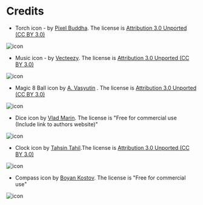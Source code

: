 Credits
=======

* Torch icon - by [Pixel Buddha](https://www.iconfinder.com/PixelBuddha). The license is [Attribution 3.0 Unported (CC BY 3.0)](https://creativecommons.org/licenses/by/3.0/)

![icon](https://cdn4.iconfinder.com/data/icons/ballicons-2-free/100/match-128.png)

* Music icon - by [Vecteezy](https://www.iconfinder.com/Vecteezy). The license is [Attribution 3.0 Unported (CC BY 3.0)](https://creativecommons.org/licenses/by/3.0/)

![icon](https://cdn4.iconfinder.com/data/icons/technology-devices-1/500/headset-128.png)

* Magic 8 Ball icon by [A. Vasyutin](https://www.iconfinder.com/vasulden) . The license is [Attribution 3.0 Unported (CC BY 3.0)](https://creativecommons.org/licenses/by/3.0/)

![icon](https://cdn3.iconfinder.com/data/icons/mix-3/512/magicWand-128.png)

* Dice icon by [Vlad Marin](https://www.iconfinder.com/quizanswers). The license is "Free for commercial use (Include link to authors website)"

![icon](https://cdn3.iconfinder.com/data/icons/brain-games/128/Board-Games-red.png)

* Clock icon by [Tahsin Tahil](https://www.iconfinder.com/tahsintahil).The license is [Attribution 3.0 Unported (CC BY 3.0)](https://creativecommons.org/licenses/by/3.0/)

![icon](https://cdn0.iconfinder.com/data/icons/shift-free/32/Clock-128.png)

* Compass icon by [Boyan Kostov](http://boyankostov.com/). The license is "Free for commercial use"

![icon](https://cdn4.iconfinder.com/data/icons/flatified/128/681129-compass.png)